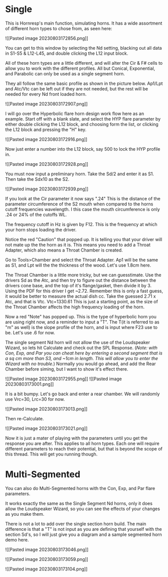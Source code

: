 # Single

This is Hornresp's main function, simulating horns. It has a wide assortment of different horn types to chose from, as seen here:  

![[Pasted image 20230803172856.png]]
  
You can get to this window by selecting the Nd setting, blacking out all data in S1-S5 & L12-L45, and double clicking the L12 input block.  
  
  
All of these horn types are a little different, and will alter the Cir & F# cells to allow you to work with the different profiles. All but Conical, Exponential, and Parabolic can only be used as a single segment horn.  
  
They all follow the same basic profile as shown in the picture below. Ap1/Lpt and Atc/Vtc can be left out if they are not needed, but the rest will be needed for every Nd front loaded horn.  

![[Pasted image 20230803172907.png]]
  
I will go over the Hyperbolic flare horn design work flow here as an example. Start off with a blank slate, and select the HYP flare parameter by either double clicking the L12 block, and choosing form the list, or clicking the L12 block and pressing the "H" key.  

![[Pasted image 20230803172916.png]]
  
Now just enter a number into the L12 block, say 500 to lock the HYP profile in.  

![[Pasted image 20230803172928.png]]
  
You must now input a preliminary horn. Take the Sd/2 and enter it as S1. Then take the Sdx10 as the S2.  

![[Pasted image 20230803172939.png]]
  
If you look at the Cir parameter it now says ".24" This is the distance of the parameter circumference of the S2 mouth when compared to the horns cutoff frequencies wavelength. I this case the mouth circumference is only .24 or 24% of the cutoffs WL.  
  
The frequency cutoff in Hz is given by F12. This is the frequency at which your horn stops loading the driver.  
  
Notice the red "Caution" that popped up. It is telling you that your driver will not mate up the the horn as it is. This means you need to add a Throat Adapter, which also means a Throat Chamber is created.  
  

Go to Tools>Chamber and select the Throat Adapter. Ap1 will be the same as S1, and Lpt will the the thickness of the wood. Let's use 1.8cm here.  
  
The Throat Chamber is a little more tricky, but we can guesstimate. Use the drivers Sd as the Atc, and then try to figure out the distance between the drivers cone base, and the top of it's flange/gasket, then divide it by 3. Using the PDF for this driver I get ~2.72. Remember this is only a fast guess, it would be better to measure the actual dish cc. Take the guessed 2.71 x Atc, and that is Vtc. Vtc=1330.61 This is just a starting point, as the size of the Throat Chamber affects the high frequency loading of the horn.​

  
Now a red "Note" has popped up. This is the type of hyperbolic horn you are using right now, and a reminder to input a "T". The T(it is referred to as "m" as well) is the slope profile of the horn, and is input where F23 use to be. Let's use .6 for now.  
  
The single segment Nd horn will not allow the use of the Loudspeaker Wizard, so lets hit Calculate and check out the SPL Response. (_Note: with Con, Exp, and Par you can cheat here by entering a second segment that is a sq cm more than S3, and ~1cm in length. This will allow you to enter the Wizard with no trouble._) Normally you would go ahead, and add the Rear Chamber before siming, but I want to show it's effect there.  

![[Pasted image 20230803172955.png]]
![[Pasted image 20230803173001.png]]
  
It is a bit bumpy. Let's go back and enter a rear chamber. We will randomly use Vrc=30, Lrc=30 for now.  

![[Pasted image 20230803173013.png]]
  
Then re-Calculate.  
  
![[Pasted image 20230803173021.png]]
  
Now it is just a mater of playing with the parameters until you get the response you are after. This applies to all horn types. Each one will require different parameters to reach their potential, but that is beyond the scope of this thread. This will get you running though. ![:D](data:image/gif;base64,R0lGODlhAQABAIAAAAAAAP///yH5BAEAAAAALAAAAAABAAEAAAIBRAA7 "Big grin    :D")

# Multi-Segmented

You can also do Multi-Segmented horns with the Con, Exp, and Par flare parameters.  
  
It works exactly the same as the Single Segment Nd horns, only it does allow the Loudspeaker Wizard, so you can see the effects of your changes as you make them.  
  
There is not a lot to add over the single section horn build. The main difference is that a "T" is not input as you are defining that yourself with the section Sd's, so I will just give you a diagram and a sample segmented horn demo here.

![[Pasted image 20230803173046.png]]

![[Pasted image 20230803173059.png]]

![[Pasted image 20230803173104.png]]
